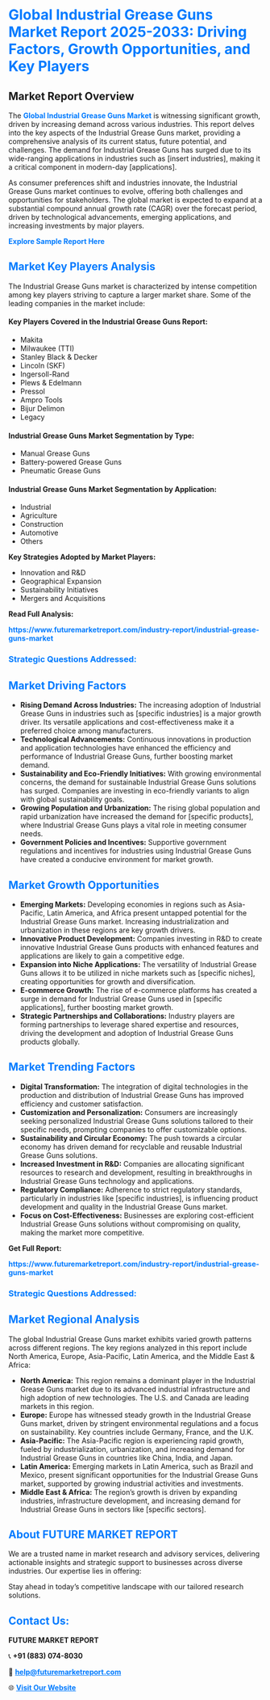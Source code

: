 <h1 style="color: #007BFF;">Global Industrial Grease Guns Market Report 2025-2033: Driving Factors, Growth Opportunities, and Key Players</h1>

<section id="overview">
<h2>Market Report Overview</h2>
<p>The <a href="https://www.futuremarketreport.com/industry-report/industrial-grease-guns-market" style="color: #007BFF; text-decoration: none;"><strong>Global Industrial Grease Guns Market</strong></a> is witnessing significant growth, driven by increasing demand across various industries. This report delves into the key aspects of the Industrial Grease Guns market, providing a comprehensive analysis of its current status, future potential, and challenges. The demand for Industrial Grease Guns has surged due to its wide-ranging applications in industries such as [insert industries], making it a critical component in modern-day [applications].</p>
<p>As consumer preferences shift and industries innovate, the Industrial Grease Guns market continues to evolve, offering both challenges and opportunities for stakeholders. The global market is expected to expand at a substantial compound annual growth rate (CAGR) over the forecast period, driven by technological advancements, emerging applications, and increasing investments by major players.</p>
</section>

<section id="overview">
<p><a href="https://www.futuremarketreport.com/request-sample/reportId=84882" style="color: #007BFF; text-decoration: none;"><strong>Explore Sample Report Here</strong></a></p>
</section>

<section id="key-players">
<h2 style="color: #007BFF;">Market Key Players Analysis</h2>
<p>The Industrial Grease Guns market is characterized by intense competition among key players striving to capture a larger market share. Some of the leading companies in the market include:</p>
<h4>Key Players Covered in the Industrial Grease Guns Report:</h4>
<ul><li>Makita</li><li>Milwaukee (TTI)</li><li>Stanley Black &amp; Decker</li><li>Lincoln (SKF)</li><li>Ingersoll-Rand</li><li>Plews &amp; Edelmann</li><li>Pressol</li><li>Ampro Tools</li><li>Bijur Delimon</li><li>Legacy</li></ul>
<h4>Industrial Grease Guns Market Segmentation by Type:</h4>
<ul><li>Manual Grease Guns</li><li>Battery-powered Grease Guns</li><li>Pneumatic Grease Guns</li></ul>

<h4>Industrial Grease Guns Market Segmentation by Application:</h4>
<ul><li>Industrial</li><li>Agriculture</li><li>Construction</li><li>Automotive</li><li>Others</li></ul>
<p><strong>Key Strategies Adopted by Market Players:</strong></p>
<ul>
<li>Innovation and R&D</li>
<li>Geographical Expansion</li>
<li>Sustainability Initiatives</li>
<li>Mergers and Acquisitions</li>
</ul>
</section>

<section>
<p><strong>Read Full Analysis: </strong></p><a href="https://www.futuremarketreport.com/industry-report/industrial-grease-guns-market" style="color: #007BFF; text-decoration: none;"><strong>https://www.futuremarketreport.com/industry-report/industrial-grease-guns-market</strong></a>
<h3 style="color: #007BFF;">Strategic Questions Addressed:</h3>
</section>

<section id="driving-factors">
<h2 style="color: #007BFF;">Market Driving Factors</h2>
<ul>
<li><strong>Rising Demand Across Industries:</strong> The increasing adoption of Industrial Grease Guns in industries such as [specific industries] is a major growth driver. Its versatile applications and cost-effectiveness make it a preferred choice among manufacturers.</li>
<li><strong>Technological Advancements:</strong> Continuous innovations in production and application technologies have enhanced the efficiency and performance of Industrial Grease Guns, further boosting market demand.</li>
<li><strong>Sustainability and Eco-Friendly Initiatives:</strong> With growing environmental concerns, the demand for sustainable Industrial Grease Guns solutions has surged. Companies are investing in eco-friendly variants to align with global sustainability goals.</li>
<li><strong>Growing Population and Urbanization:</strong> The rising global population and rapid urbanization have increased the demand for [specific products], where Industrial Grease Guns plays a vital role in meeting consumer needs.</li>
<li><strong>Government Policies and Incentives:</strong> Supportive government regulations and incentives for industries using Industrial Grease Guns have created a conducive environment for market growth.</li>
</ul>
</section>

<section id="growth-opportunities">
<h2 style="color: #007BFF;">Market Growth Opportunities</h2>
<ul>
<li><strong>Emerging Markets:</strong> Developing economies in regions such as Asia-Pacific, Latin America, and Africa present untapped potential for the Industrial Grease Guns market. Increasing industrialization and urbanization in these regions are key growth drivers.</li>
<li><strong>Innovative Product Development:</strong> Companies investing in R&D to create innovative Industrial Grease Guns products with enhanced features and applications are likely to gain a competitive edge.</li>
<li><strong>Expansion into Niche Applications:</strong> The versatility of Industrial Grease Guns allows it to be utilized in niche markets such as [specific niches], creating opportunities for growth and diversification.</li>
<li><strong>E-commerce Growth:</strong> The rise of e-commerce platforms has created a surge in demand for Industrial Grease Guns used in [specific applications], further boosting market growth.</li>
<li><strong>Strategic Partnerships and Collaborations:</strong> Industry players are forming partnerships to leverage shared expertise and resources, driving the development and adoption of Industrial Grease Guns products globally.</li>
</ul>
</section>

<section id="trending-factors">
<h2 style="color: #007BFF;">Market Trending Factors</h2>
<ul>
<li><strong>Digital Transformation:</strong> The integration of digital technologies in the production and distribution of Industrial Grease Guns has improved efficiency and customer satisfaction.</li>
<li><strong>Customization and Personalization:</strong> Consumers are increasingly seeking personalized Industrial Grease Guns solutions tailored to their specific needs, prompting companies to offer customizable options.</li>
<li><strong>Sustainability and Circular Economy:</strong> The push towards a circular economy has driven demand for recyclable and reusable Industrial Grease Guns solutions.</li>
<li><strong>Increased Investment in R&D:</strong> Companies are allocating significant resources to research and development, resulting in breakthroughs in Industrial Grease Guns technology and applications.</li>
<li><strong>Regulatory Compliance:</strong> Adherence to strict regulatory standards, particularly in industries like [specific industries], is influencing product development and quality in the Industrial Grease Guns market.</li>
<li><strong>Focus on Cost-Effectiveness:</strong> Businesses are exploring cost-efficient Industrial Grease Guns solutions without compromising on quality, making the market more competitive.</li>
</ul>
</section>

<section>
<p><strong>Get Full Report: </strong></p><a href="https://www.futuremarketreport.com/industry-report/industrial-grease-guns-market" style="color: #007BFF; text-decoration: none;"><strong>https://www.futuremarketreport.com/industry-report/industrial-grease-guns-market</strong></a>
<h3 style="color: #007BFF;">Strategic Questions Addressed:</h3>
</section>


<section id="regional-analysis">
<h2 style="color: #007BFF;">Market Regional Analysis</h2>
<p>The global Industrial Grease Guns market exhibits varied growth patterns across different regions. The key regions analyzed in this report include North America, Europe, Asia-Pacific, Latin America, and the Middle East & Africa:</p>
<ul>
<li><strong>North America:</strong> This region remains a dominant player in the Industrial Grease Guns market due to its advanced industrial infrastructure and high adoption of new technologies. The U.S. and Canada are leading markets in this region.</li>
<li><strong>Europe:</strong> Europe has witnessed steady growth in the Industrial Grease Guns market, driven by stringent environmental regulations and a focus on sustainability. Key countries include Germany, France, and the U.K.</li>
<li><strong>Asia-Pacific:</strong> The Asia-Pacific region is experiencing rapid growth, fueled by industrialization, urbanization, and increasing demand for Industrial Grease Guns in countries like China, India, and Japan.</li>
<li><strong>Latin America:</strong> Emerging markets in Latin America, such as Brazil and Mexico, present significant opportunities for the Industrial Grease Guns market, supported by growing industrial activities and investments.</li>
<li><strong>Middle East & Africa:</strong> The region’s growth is driven by expanding industries, infrastructure development, and increasing demand for Industrial Grease Guns in sectors like [specific sectors].</li>
</ul>
</section>

<footer>
<h2 style="color: #007BFF;">About FUTURE MARKET REPORT</h2>
<p>We are a trusted name in market research and advisory services, delivering actionable insights and strategic support to businesses across diverse industries. Our expertise lies in offering:</p>

<p>Stay ahead in today’s competitive landscape with our tailored research solutions.</p>

<h2 style="color: #007BFF;">Contact Us:</h2>
<p><strong>FUTURE MARKET REPORT</strong></p>
<p>📞 <strong>+91 (883) 074-8030</strong></p>
<p>📧 <strong><a href="mailto:help@futuremarketreport.com" style="color: #007BFF;">help@futuremarketreport.com</a></strong></p>
<p>🌐 <strong><a href="https://www.futuremarketreport.com/" style="color: #007BFF;">Visit Our Website</a></strong></p>
</footer>